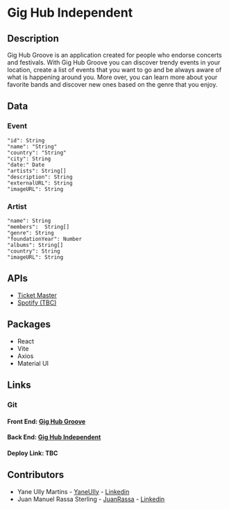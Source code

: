 # Gig Hub Independent 

## Description

Gig Hub Groove is an application created for people who endorse concerts and festivals. With Gig Hub Groove you can discover trendy events in your location, create a list of events that you want to go and be always aware of what is happening around you. More over, you can learn more about your favorite bands and discover new ones based on the genre that you enjoy.



## Data
### Event
```
"id": String
"name": "String"
"country": "String"
"city": String
"date:" Date
"artists": String[]
"description": String
"externalURL": String
"imageURL": String 
```
### Artist
```
"name": String
"members":  String[]
"genre": String
"foundationYear": Number
"albums": String[]
"country": String 
"imageURL": String
```

## APIs
- [Ticket Master](https://developer-acct.ticketmaster.com/)
- [Spotify (TBC)](https://developer.spotify.com/)

## Packages
- React
- Vite
- Axios
- Material UI

## Links
### Git
#### Front End: [Gig Hub Groove](https://github.com/JuanRassa/Gig-Hub-Groove)
#### Back End: [Gig Hub Independent](https://github.com/JuanRassa/Gig-Hub-Independent)
#### Deploy Link: TBC

## Contributors

- Yane Ully Martins - [YaneUlly](https://github.com/YaneUlly) - [Linkedin](https://www.linkedin.com/in/yane-ully-martins-76691496/)
- Juan Manuel Rassa Sterling - [JuanRassa](https://github.com/JuanRassa) - [Linkedin](https://www.linkedin.com/in/juanrassasterling/)
